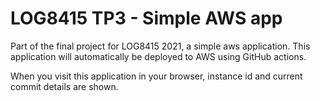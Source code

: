 # LOG8415 TP3 - Simple AWS app
Part of the final project for LOG8415 2021, a simple aws application.
This application will automatically be deployed to AWS using GitHub actions.

When you visit this application in your browser, instance id and current commit details are shown.
